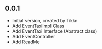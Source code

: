 ## 0.0.1

- Initial version, created by Tikkr
- Add EventTaxiImpl Class
- Add EventTaxi Interface (Abstract class)
- Add EventController
- Add ReadMe
